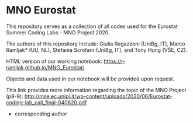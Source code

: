 # MNO Eurostat

This repository serves as a collection of all codes used for the Eurostat Summer Coding Labs - MNO Project 2020. 

The authors of this repository include: Giulia Regazzoni (UniBg, IT), Marco Ramljak* (UU, NL), Stefania Scrofani (UniBg, IT), and Tony Hung (VŠE, CZ).

HTML version of our working notebook: https://r-ramljak.github.io/MNO_Eurostat/

Objects and data used in our notebook will be provided upon request.

This link provides more information regarding the topic of the MNO Project (p8-9): http://mse.ec.unipi.it/wp-content/uploads/2020/06/Eurostat-coding-lab_call_final-040620.pdf 

* corresponding author
